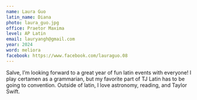 ```yaml
---
name: Laura Guo
latin_name: Diana
photo: laura_guo.jpg
office: Praetor Maxima
level: AP Latin
email: lauryangh@gmail.com
year: 2024
word: meliora
facebook: https://www.facebook.com/lauraguo.08
---
```


Salve, I’m looking forward to a great year of fun latin events with everyone! I play certamen as a grammarian, but my favorite part of TJ Latin has to be going to convention. Outside of latin, I love astronomy, reading, and Taylor Swift.
